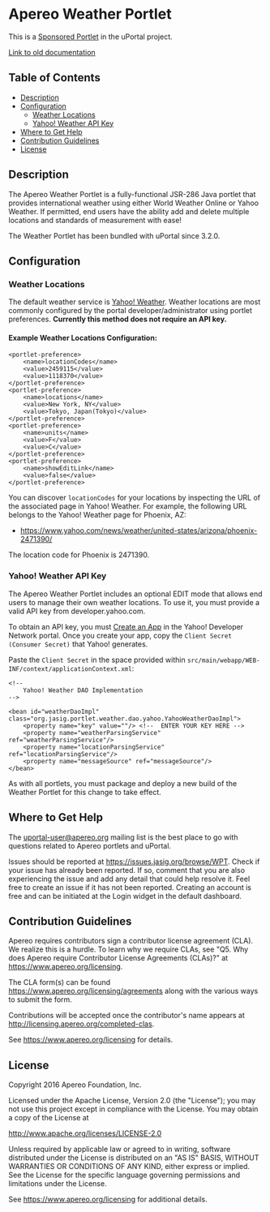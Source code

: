 # Apereo Weather Portlet

This is a [Sponsored Portlet][] in the uPortal project.

[Link to old documentation](https://wiki.jasig.org/display/PLT/Weather+Portlet)

## Table of Contents
  - [Description](#desc)
  - [Configuration](#config)
    - [Weather Locations](#locations)
    - [Yahoo! Weather API Key](#yahoo!)
  - [Where to Get Help](#help)
  - [Contribution Guidelines](#contrib)
  - [License](#license)

## <a name="desc"></a> Description

The Apereo Weather Portlet is a fully-functional JSR-286 Java portlet that provides
international weather using either World Weather Online or Yahoo Weather. If permitted,
end users have the ability add and delete multiple locations and standards of measurement
with ease!

The Weather Portlet has been bundled with uPortal since 3.2.0.

## <a name="config"></a> Configuration

### <a name="locations"></a> Weather Locations

The default weather service is [Yahoo! Weather](https://developer.yahoo.com/weather/).
Weather locations are most commonly configured by the portal developer/administrator
using portlet preferences. **Currently this method does not require an API key.**

#### Example Weather Locations Configuration:

```
<portlet-preference>
    <name>locationCodes</name>
    <value>2459115</value>
    <value>1118370</value>
</portlet-preference>
<portlet-preference>
    <name>locations</name>
    <value>New York, NY</value>
    <value>Tokyo, Japan(Tokyo)</value>
</portlet-preference>
<portlet-preference>
    <name>units</name>
    <value>F</value>
    <value>C</value>
</portlet-preference>
<portlet-preference>
    <name>showEditLink</name>
    <value>false</value>
</portlet-preference>
```

You can discover `locationCodes` for your locations by inspecting the URL of the
associated page in Yahoo! Weather.  For example, the following URL belongs to the
Yahoo! Weather page for Phoenix, AZ:

  - <https://www.yahoo.com/news/weather/united-states/arizona/phoenix-2471390/>

The location code for Phoenix is 2471390.

### <a name="yahoo!"></a> Yahoo! Weather API Key

The Apereo Weather Portlet includes an optional EDIT mode that allows end users to
manage their own weather locations.  To use it, you must provide a valid API key
from developer.yahoo.com.

To obtain an API key, you must [Create an App](https://developer.yahoo.com/apps/create)
in the Yahoo! Developer Network portal.  Once you create your app, copy the
`Client Secret (Consumer Secret)` that Yahoo! generates.

Paste the `Client Secret` in the space provided within
`src/main/webapp/WEB-INF/context/applicationContext.xml`:

```
<!--
    Yahoo! Weather DAO Implementation
-->

<bean id="weatherDaoImpl" class="org.jasig.portlet.weather.dao.yahoo.YahooWeatherDaoImpl">
    <property name="key" value=""/> <!--  ENTER YOUR KEY HERE -->
    <property name="weatherParsingService" ref="weatherParsingService"/>
    <property name="locationParsingService" ref="locationParsingService"/>
    <property name="messageSource" ref="messageSource"/>
</bean>
```

As with all portlets, you must package and deploy a new build of the Weather Portlet
for this change to take effect.

## <a name="help"></a> Where to Get Help
The <uportal-user@apereo.org> mailing list is the best place to go with
questions related to Apereo portlets and uPortal.

Issues should be reported at <https://issues.jasig.org/browse/WPT>.
Check if your issue has already been reported. If so, comment that you are also
experiencing the issue and add any detail that could help resolve it. Feel free to
create an issue if it has not been reported. Creating an account is free and can be
initiated at the Login widget in the default dashboard.

## <a name="contrib"></a> Contribution Guidelines
Apereo requires contributors sign a contributor license agreement (CLA).
We realize this is a hurdle. To learn why we require CLAs, see
"Q5. Why does Apereo require Contributor License Agreements (CLAs)?"
at <https://www.apereo.org/licensing>.

The CLA form(s) can be found <https://www.apereo.org/licensing/agreements> along
with the various ways to submit the form.

Contributions will be accepted once the contributor's name appears at
<http://licensing.apereo.org/completed-clas>.

See <https://www.apereo.org/licensing> for details.

## <a name="license"></a> License

Copyright 2016 Apereo Foundation, Inc.

Licensed under the Apache License, Version 2.0 (the "License");
you may not use this project except in compliance with the License.
You may obtain a copy of the License at

<http://www.apache.org/licenses/LICENSE-2.0>

Unless required by applicable law or agreed to in writing, software
distributed under the License is distributed on an "AS IS" BASIS,
WITHOUT WARRANTIES OR CONDITIONS OF ANY KIND, either express or implied.
See the License for the specific language governing permissions and
limitations under the License.

See <https://www.apereo.org/licensing> for additional details.

[Sponsored Portlet]: https://wiki.jasig.org/display/PLT/Jasig+Sponsored+Portlets
